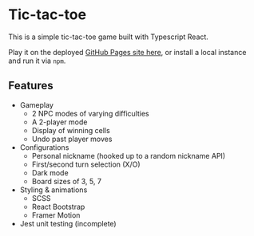 # Tic-tac-toe

This is a simple tic-tac-toe game built with Typescript React.

Play it on the deployed [GitHub Pages site here](https://vguo2037.github.io/sample/),
or install a local instance and run it via `npm`.

## Features

- Gameplay
  - 2 NPC modes of varying difficulties
  - A 2-player mode
  - Display of winning cells
  - Undo past player moves
- Configurations
  - Personal nickname (hooked up to a random nickname API)
  - First/second turn selection (X/O)
  - Dark mode
  - Board sizes of 3, 5, 7
- Styling & animations
  - SCSS
  - React Bootstrap
  - Framer Motion
- Jest unit testing (incomplete)
